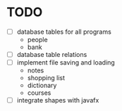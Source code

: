 # TODO

- [ ] database tables for all programs
  - people
  - bank
- [ ] database table relations
- [ ] implement file saving and loading
  - notes
  - shopping list
  - dictionary
  - courses
- [ ] integrate shapes with javafx
